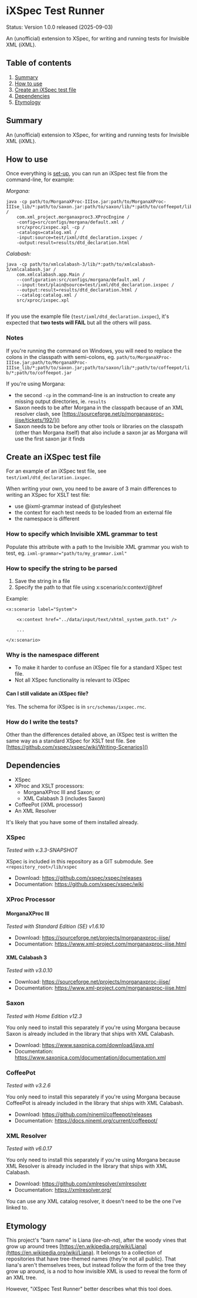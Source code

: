 # iXSpec Test Runner

Status: Version 1.0.0 released (2025-09-03)

An (unofficial) extension to XSpec, for writing and running tests for Invisible XML (iXML).

## Table of contents
1. [Summary](#summary)
1. [How to use](#how-to-use)
1. [Create an iXSpec test file](#how-to-write)
1. [Dependencies](#dependencies)
1. [Etymology](#etymology)

## Summary

An (unofficial) extension to XSpec, for writing and running tests for Invisible XML (iXML).

## How to use <a id="how-to-use"></a>

Once everything is [set-up](#set-up), you can run an iXSpec test file from the command-line, for example:

_Morgana:_
```
java -cp path/to/MorganaXProc-IIIse.jar:path/to/MorganaXProc-IIIse_lib/*:path/to/saxon.jar:path/to/saxon/lib/*:path/to/coffeepot/lib/*:path/to/coffeepot.jar /
	com.xml_project.morganaxproc3.XProcEngine /
	-config=src/configs/morgana/default.xml /
	src/xproc/ixspec.xpl -cp / 
	-catalogs=catalog.xml /
	-input:source=test/ixml/dtd_declaration.ixspec / 
	-output:result=results/dtd_declaration.html
```

_Calabash:_
```
java -cp path/to/xmlcalabash-3/lib/*:path/to/xmlcalabash-3/xmlcalabash.jar /
	com.xmlcalabash.app.Main / 
	--configuration:src/configs/morgana/default.xml /
	--input:text/plain@source=test/ixml/dtd_declaration.ixspec / 
	--output:result=results/dtd_declaration.html /
	--catalog:catalog.xml /
	src/xproc/ixspec.xpl
	
```
If you use the example file (`test/ixml/dtd_declaration.ixspec`), it's expected that **two tests will FAIL** but all the others will pass. 

### Notes

If you're running the command on Windows, you will need to replace the colons in the classpath with semi-colons, eg. `path/to/MorganaXProc-IIIse.jar;path/to/MorganaXProc-IIIse_lib/*;path/to/saxon.jar;path/to/saxon/lib/*;path/to/coffeepot/lib/*;path/to/coffeepot.jar`

If you're using Morgana:
* the second `-cp` in the command-line is an instruction to create any missing output directories, ie. `results`
* Saxon needs to be after Morgana in the classpath because of an XML resolver clash, see [https://sourceforge.net/p/morganaxproc-iiise/tickets/192/]()
* Saxon needs to be before any other tools or libraries on the classpath (other than Morgana itself) that also include a saxon jar as Morgana will use the first saxon jar it finds

## Create an iXSpec test file <a id="how-to-write"></a>

For an example of an iXSpec test file, see `test/ixml/dtd_declaration.ixspec`.

When writing your own, you need to be aware of 3 main differences to writing an XSpec for XSLT test file:
* use @ixml-grammar instead of @stylesheet
* the context for each test needs to be loaded from an external file
* the namespace is different

### How to specify which Invisible XML grammar to test

Populate this attribute with a path to the Invisible XML grammar you wish to test, eg. `ixml-grammar="path/to/my_grammar.ixml"`

### How to specify the string to be parsed

1. Save the string in a file
1. Specify the path to that file using x:scenario/x:context/@href

Example:
```
<x:scenario label="System">
	
	<x:context href="../data/input/text/xhtml_system_path.txt" />
	
	...		
	
</x:scenario>
```

### Why is the namespace different

* To make it harder to confuse an iXSpec file for a standard XSpec test file.
* Not all XSpec functionality is relevant to iXSpec

#### Can I still validate an iXSpec file?

Yes. The schema for iXSpec is in `src/schemas/ixspec.rnc`.

### How do I write the tests?

Other than the differences detailed above, an iXSpec test is written the same way as a standard XSpec for XSLT test file.  See [https://github.com/xspec/xspec/wiki/Writing-Scenarios]()


## Dependencies <a id="dependencies"></a>

* XSpec
* XProc and XSLT processors:
	* MorganaXProc III and Saxon; or 
	* XML Calabash 3 (includes Saxon)
* CoffeePot (iXML processor)
* An XML Resolver

It's likely that you have some of them installed already.

### XSpec

_Tested with v.3.3-SNAPSHOT_

XSpec is included in this repository as a GIT submodule. See `<repository_root>/lib/xspec` 

* Download: https://github.com/xspec/xspec/releases
* Documentation: https://github.com/xspec/xspec/wiki

### XProc Processor

#### MorganaXProc III

_Tested with Standard Edition (SE) v1.6.10_

* Download: https://sourceforge.net/projects/morganaxproc-iiise/
* Documentation: https://www.xml-project.com/morganaxproc-iiise.html

#### XML Calabash 3

_Tested with v3.0.10_

* Download: https://sourceforge.net/projects/morganaxproc-iiise/
* Documentation: https://www.xml-project.com/morganaxproc-iiise.html

### Saxon

_Tested with Home Edition v12.3_

You only need to install this separately if you're using Morgana because Saxon is already included in the library that ships with XML Calabash.

* Download: https://www.saxonica.com/download/java.xml
* Documentation: https://www.saxonica.com/documentation/documentation.xml

### CoffeePot

_Tested with v3.2.6_

You only need to install this separately if you're using Morgana because CoffeePot is already included in the library that ships with XML Calabash.

* Download: https://github.com/nineml/coffeepot/releases
* Documentation: https://docs.nineml.org/current/coffeepot/


### XML Resolver

_Tested with v6.0.17_

You only need to install this separately if you're using Morgana because XML Resolver is already included in the library that ships with XML Calabash.

* Download: https://github.com/xmlresolver/xmlresolver
* Documentation: https://xmlresolver.org/

You can use any XML catalog resolver, it doesn't need to be the one I've linked to.

## Etymology <a id="etymology"></a>

This project's "barn name" is Liana (_lee-ah-na_), after the woody vines that grow up around trees [https://en.wikipedia.org/wiki/Liana](https://en.wikipedia.org/wiki/Liana).  It belongs to a collection of repositories that have tree-themed names (they're not all public).  That liana's aren't themselves trees, but instead follow the form of the tree they grow up around, is a nod to how invisible XML is used to reveal the form of an XML tree.

However, "iXSpec Test Runner" better describes what this tool does.
